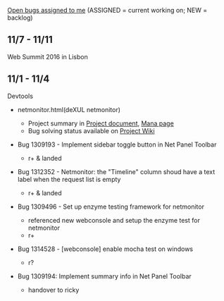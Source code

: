 [Open bugs assigned to me](https://bugzilla.mozilla.org/buglist.cgi?quicksearch=assignee%3Agasolin%40mozilla.com) (ASSIGNED = current working on; NEW = backlog)

## 11/7 - 11/11

Web Summit 2016 in Lisbon

## 11/1 - 11/4

Devtools

- netmonitor.html(deXUL netmonitor)
  - Project summary in [Project document], [Mana page]
  - Bug solving status available on [Project Wiki]

- Bug 1309193 - Implement sidebar toggle button in Net Panel Toolbar
  - r+ & landed

- Bug 1312352 - Netmonitor: the "Timeline" column shoud have a text label when the request list is empty
  - r+ & landed

- Bug 1309496 - Set up enzyme testing framework for netmonitor
  - referenced new webconsole and setup the enzyme test for netmonitor
  - r+

- Bug 1314528 - [webconsole] enable mocha test on windows
  - r?

- Bug 1309194: Implement summary info in Net Panel Toolbar 
  - handover to ricky


[Project document]: https://docs.google.com/document/d/19lyV04YtfX9X5ev2rhFeIuQPaVApgl8qdFpe4Rw4Np4/edit
[Mana page]: https://mana.mozilla.org/wiki/display/PM/Netmonitor+Project+Update
[Project Wiki]:  https://wiki.mozilla.org/DevTools/Netmonitor
